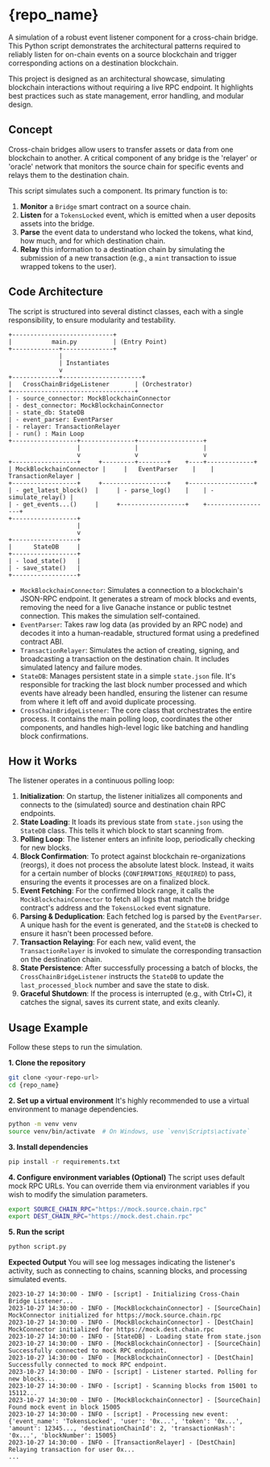 # {repo_name}

A simulation of a robust event listener component for a cross-chain bridge. This Python script demonstrates the architectural patterns required to reliably listen for on-chain events on a source blockchain and trigger corresponding actions on a destination blockchain.

This project is designed as an architectural showcase, simulating blockchain interactions without requiring a live RPC endpoint. It highlights best practices such as state management, error handling, and modular design.

## Concept

Cross-chain bridges allow users to transfer assets or data from one blockchain to another. A critical component of any bridge is the 'relayer' or 'oracle' network that monitors the source chain for specific events and relays them to the destination chain.

This script simulates such a component. Its primary function is to:
1.  **Monitor** a `Bridge` smart contract on a source chain.
2.  **Listen** for a `TokensLocked` event, which is emitted when a user deposits assets into the bridge.
3.  **Parse** the event data to understand who locked the tokens, what kind, how much, and for which destination chain.
4.  **Relay** this information to a destination chain by simulating the submission of a new transaction (e.g., a `mint` transaction to issue wrapped tokens to the user).

## Code Architecture

The script is structured into several distinct classes, each with a single responsibility, to ensure modularity and testability.

```
+----------------------------+
|           main.py          | (Entry Point)
+-------------+--------------+
              |
              | Instantiates
              v
+-------------+----------------------+
|   CrossChainBridgeListener       | (Orchestrator)
+----------------------------------+
| - source_connector: MockBlockchainConnector
| - dest_connector: MockBlockchainConnector
| - state_db: StateDB
| - event_parser: EventParser
| - relayer: TransactionRelayer
| - run() : Main Loop
+------------------+---------------+------------------+
                   |               |                  |
                   v               v                  v
+------------------+     +---------+--------+    +----+-------------+
| MockBlockchainConnector |     |   EventParser    |    | TransactionRelayer |
+------------------+     +------------------+    +------------------+
| - get_latest_block()  |     | - parse_log()    |    | - simulate_relay() |
| - get_events...()     |     +------------------+    +------------------+
+------------------+
                   |
                   v
+------------------+
|      StateDB     |
+------------------+
| - load_state()   |
| - save_state()   |
+------------------+
```

-   `MockBlockchainConnector`: Simulates a connection to a blockchain's JSON-RPC endpoint. It generates a stream of mock blocks and events, removing the need for a live Ganache instance or public testnet connection. This makes the simulation self-contained.
-   `EventParser`: Takes raw log data (as provided by an RPC node) and decodes it into a human-readable, structured format using a predefined contract ABI.
-   `TransactionRelayer`: Simulates the action of creating, signing, and broadcasting a transaction on the destination chain. It includes simulated latency and failure modes.
-   `StateDB`: Manages persistent state in a simple `state.json` file. It's responsible for tracking the last block number processed and which events have already been handled, ensuring the listener can resume from where it left off and avoid duplicate processing.
-   `CrossChainBridgeListener`: The core class that orchestrates the entire process. It contains the main polling loop, coordinates the other components, and handles high-level logic like batching and handling block confirmations.

## How it Works

The listener operates in a continuous polling loop:

1.  **Initialization**: On startup, the listener initializes all components and connects to the (simulated) source and destination chain RPC endpoints.
2.  **State Loading**: It loads its previous state from `state.json` using the `StateDB` class. This tells it which block to start scanning from.
3.  **Polling Loop**: The listener enters an infinite loop, periodically checking for new blocks.
4.  **Block Confirmation**: To protect against blockchain re-organizations (reorgs), it does not process the absolute latest block. Instead, it waits for a certain number of blocks (`CONFIRMATIONS_REQUIRED`) to pass, ensuring the events it processes are on a finalized block.
5.  **Event Fetching**: For the confirmed block range, it calls the `MockBlockchainConnector` to fetch all logs that match the bridge contract's address and the `TokensLocked` event signature.
6.  **Parsing & Deduplication**: Each fetched log is parsed by the `EventParser`. A unique hash for the event is generated, and the `StateDB` is checked to ensure it hasn't been processed before.
7.  **Transaction Relaying**: For each new, valid event, the `TransactionRelayer` is invoked to simulate the corresponding transaction on the destination chain.
8.  **State Persistence**: After successfully processing a batch of blocks, the `CrossChainBridgeListener` instructs the `StateDB` to update the `last_processed_block` number and save the state to disk.
9.  **Graceful Shutdown**: If the process is interrupted (e.g., with Ctrl+C), it catches the signal, saves its current state, and exits cleanly.

## Usage Example

Follow these steps to run the simulation.

**1. Clone the repository**
```bash
git clone <your-repo-url>
cd {repo_name}
```

**2. Set up a virtual environment**
It's highly recommended to use a virtual environment to manage dependencies.
```bash
python -m venv venv
source venv/bin/activate  # On Windows, use `venv\Scripts\activate`
```

**3. Install dependencies**
```bash
pip install -r requirements.txt
```

**4. Configure environment variables (Optional)**
The script uses default mock RPC URLs. You can override them via environment variables if you wish to modify the simulation parameters.
```bash
export SOURCE_CHAIN_RPC="https://mock.source.chain.rpc"
export DEST_CHAIN_RPC="https://mock.dest.chain.rpc"
```

**5. Run the script**
```bash
python script.py
```

**Expected Output**
You will see log messages indicating the listener's activity, such as connecting to chains, scanning blocks, and processing simulated events.

```
2023-10-27 14:30:00 - INFO - [script] - Initializing Cross-Chain Bridge Listener...
2023-10-27 14:30:00 - INFO - [MockBlockchainConnector] - [SourceChain] MockConnector initialized for https://mock.source.chain.rpc
2023-10-27 14:30:00 - INFO - [MockBlockchainConnector] - [DestChain] MockConnector initialized for https://mock.dest.chain.rpc
2023-10-27 14:30:00 - INFO - [StateDB] - Loading state from state.json
2023-10-27 14:30:00 - INFO - [MockBlockchainConnector] - [SourceChain] Successfully connected to mock RPC endpoint.
2023-10-27 14:30:00 - INFO - [MockBlockchainConnector] - [DestChain] Successfully connected to mock RPC endpoint.
2023-10-27 14:30:00 - INFO - [script] - Listener started. Polling for new blocks...
2023-10-27 14:30:00 - INFO - [script] - Scanning blocks from 15001 to 15112...
2023-10-27 14:30:00 - INFO - [MockBlockchainConnector] - [SourceChain] Found mock event in block 15005
2023-10-27 14:30:00 - INFO - [script] - Processing new event: {'event_name': 'TokensLocked', 'user': '0x...', 'token': '0x...', 'amount': 12345..., 'destinationChainId': 2, 'transactionHash': '0x...', 'blockNumber': 15005}
2023-10-27 14:30:00 - INFO - [TransactionRelayer] - [DestChain] Relaying transaction for user 0x... 
...
```
